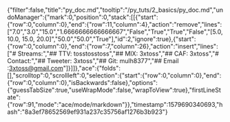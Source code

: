 {"filter":false,"title":"py_doc.md","tooltip":"/py_tuts/2_basics/py_doc.md","undoManager":{"mark":0,"position":0,"stack":[[{"start":{"row":0,"column":0},"end":{"row":11,"column":4},"action":"remove","lines":["7.0","3.0","15.0","1.6666666666666667","False","True","True","False","[5.0, 10.0, 15.0, 20.0]","50.0","50.0","True"],"id":2,"ignore":true},{"start":{"row":0,"column":0},"end":{"row":7,"column":26},"action":"insert","lines":["# Streams:","## TTV: tosstosstoss","## MIX: 3xtoss","## CAF: 3xtoss","# Contact:","## Tweeter: 3xtoss","## Git: mulh8377","## Email :3xtoss@gmail.com"]}]]},"ace":{"folds":[],"scrolltop":0,"scrollleft":0,"selection":{"start":{"row":0,"column":0},"end":{"row":0,"column":0},"isBackwards":false},"options":{"guessTabSize":true,"useWrapMode":false,"wrapToView":true},"firstLineState":{"row":91,"mode":"ace/mode/markdown"}},"timestamp":1579690340693,"hash":"8a3ef78652569ef931a237c35756af1276b3b923"}